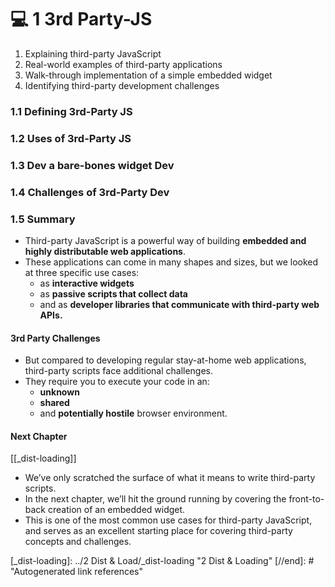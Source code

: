 # 💻 1 3rd Party-JS

1. Explaining third-party JavaScript
2. Real-world examples of third-party applications
3. Walk-through implementation of a simple embedded widget
4. Identifying third-party development challenges

### **1.1 Defining 3rd-Party JS**

### **1.2 Uses of 3rd-Party JS**

### **1.3 Dev a bare-bones widget Dev**

### **1.4 Challenges of 3rd-Party Dev**

### **1.5 Summary**

- Third-party JavaScript is a powerful way of building **embedded and highly distributable web applications**.
- These applications can come in many shapes and sizes, but we looked at three specific use cases:
  - as **interactive widgets**
  - as **passive scripts that collect data**
  - and as **developer libraries that communicate with third-party web APIs.**

#### 3rd Party Challenges

- But compared to developing regular stay-at-home web applications, third-party scripts face additional challenges.
- They require you to execute your code in an:
  - **unknown**
  - **shared**
  - and **potentially hostile** browser environment.

#### Next Chapter

[[_dist-loading]]

- We’ve only scratched the surface of what it means to write third-party scripts.
- In the next chapter, we’ll hit the ground running by covering the front-to-back creation of an embedded widget.
- This is one of the most common use cases for third-party JavaScript, and serves as an excellent starting place for covering third-party concepts and challenges.

[//begin]: # "Autogenerated link references for markdown compatibility"
[_dist-loading]: ../2 Dist & Load/_dist-loading "2 Dist & Loading"
[//end]: # "Autogenerated link references"

